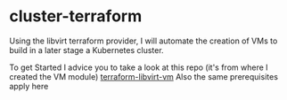 # cluster-terraform
Using the libvirt terraform provider, I will automate the creation of VMs to build in a later stage a Kubernetes cluster.

To get Started I advice you to take a look at this repo (it's from where I created the VM module)
[terraform-libvirt-vm](https://github.com/TahaMohsenZeidy/libvirt-vm-creator-terraform.git)
Also the same prerequisites apply here

